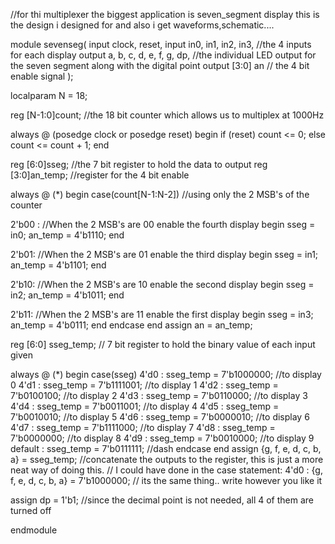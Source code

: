 //for thi multiplexer the biggest application is seven_segment display this is the design i designed for and also i get waveforms,schematic....

module sevenseg(
 input clock, reset,
 input in0, in1, in2, in3,  //the 4 inputs for each display
 output a, b, c, d, e, f, g, dp, //the individual LED output for the seven segment along with the digital point
 output [3:0] an   // the 4 bit enable signal
 );

localparam N = 18;

reg [N-1:0]count; //the 18 bit counter which allows us to multiplex at 1000Hz

always @ (posedge clock or posedge reset)
 begin
  if (reset)
   count <= 0;
  else
   count <= count + 1;
 end

reg [6:0]sseg; //the 7 bit register to hold the data to output
reg [3:0]an_temp; //register for the 4 bit enable

always @ (*)
 begin
  case(count[N-1:N-2]) //using only the 2 MSB's of the counter 
   
   2'b00 :  //When the 2 MSB's are 00 enable the fourth display
    begin
     sseg = in0;
     an_temp = 4'b1110;
    end
   
   2'b01:  //When the 2 MSB's are 01 enable the third display
    begin
     sseg = in1;
     an_temp = 4'b1101;
    end
   
   2'b10:  //When the 2 MSB's are 10 enable the second display
    begin
     sseg = in2;
     an_temp = 4'b1011;
    end
    
   2'b11:  //When the 2 MSB's are 11 enable the first display
    begin
     sseg = in3;
     an_temp = 4'b0111;
    end
  endcase
 end
assign an = an_temp;


reg [6:0] sseg_temp; // 7 bit register to hold the binary value of each input given

always @ (*)
 begin
  case(sseg)
   4'd0 : sseg_temp = 7'b1000000; //to display 0
   4'd1 : sseg_temp = 7'b1111001; //to display 1
   4'd2 : sseg_temp = 7'b0100100; //to display 2
   4'd3 : sseg_temp = 7'b0110000; //to display 3
   4'd4 : sseg_temp = 7'b0011001; //to display 4
   4'd5 : sseg_temp = 7'b0010010; //to display 5
   4'd6 : sseg_temp = 7'b0000010; //to display 6
   4'd7 : sseg_temp = 7'b1111000; //to display 7
   4'd8 : sseg_temp = 7'b0000000; //to display 8
   4'd9 : sseg_temp = 7'b0010000; //to display 9
   default : sseg_temp = 7'b0111111; //dash
  endcase
 end
assign {g, f, e, d, c, b, a} = sseg_temp; //concatenate the outputs to the register, this is just a more neat way of doing this.
// I could have done in the case statement: 4'd0 : {g, f, e, d, c, b, a} = 7'b1000000; 
// its the same thing.. write however you like it

assign dp = 1'b1; //since the decimal point is not needed, all 4 of them are turned off


endmodule

